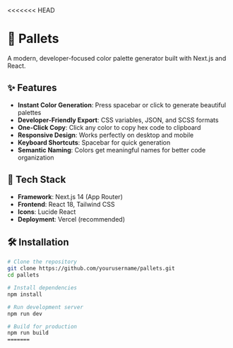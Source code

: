 <<<<<<< HEAD
# 🎨 Pallets

A modern, developer-focused color palette generator built with Next.js and React.

## ✨ Features

- **Instant Color Generation**: Press spacebar or click to generate beautiful palettes
- **Developer-Friendly Export**: CSS variables, JSON, and SCSS formats
- **One-Click Copy**: Click any color to copy hex code to clipboard
- **Responsive Design**: Works perfectly on desktop and mobile
- **Keyboard Shortcuts**: Spacebar for quick generation
- **Semantic Naming**: Colors get meaningful names for better code organization

## 🚀 Tech Stack

- **Framework**: Next.js 14 (App Router)
- **Frontend**: React 18, Tailwind CSS
- **Icons**: Lucide React
- **Deployment**: Vercel (recommended)

## 🛠️ Installation

```bash
# Clone the repository
git clone https://github.com/yourusername/pallets.git
cd pallets

# Install dependencies
npm install

# Run development server
npm run dev

# Build for production
npm run build
=======
